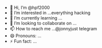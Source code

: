 - 👋 Hi, I’m @hpf2000
- 👀 I’m interested in ...everything hacking
- 🌱 I’m currently learning ...
- 💞️ I’m looking to collaborate on ...
- 📫 How to reach me ...@jonnyjust telegram
- 😄 Pronouns: ...
- ⚡ Fun fact: ...

<!---
hpf2000/hpf2000 is a ✨ special ✨ repository because its `README.md` (this file) appears on your GitHub profile.
You can click the Preview link to take a look at your changes.
--->
